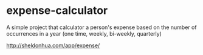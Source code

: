 # expense-calculator

A simple project that calculator a person's expense based on the number of occurrences in a year (one time, weekly, bi-weekly, quarterly)

http://sheldonhua.com/app/expense/
